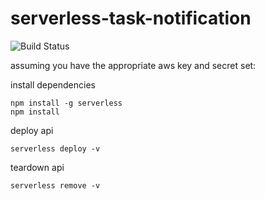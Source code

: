 # serverless-task-notification

![Build Status](https://codebuild.us-east-1.amazonaws.com/badges?uuid=eyJlbmNyeXB0ZWREYXRhIjoiSm9qMlRHaWt0bktmMld1OG1xcXVOR2xoMGNCR0hrWjg2dDV1NzJQVXFxYUVNUmhXdkxpSXE5bytCZmlDYWFxZmdxRGVPd0pBb24xdnd6TzRIU3RJOERNPSIsIml2UGFyYW1ldGVyU3BlYyI6Ik8xVGJZcmlDTEpjOTh4cEMiLCJtYXRlcmlhbFNldFNlcmlhbCI6MX0%3D&branch=master)

assuming you have the appropriate aws key and secret set:

install dependencies
```
npm install -g serverless
npm install
```

deploy api
```
serverless deploy -v
```

teardown api
```
serverless remove -v
```
